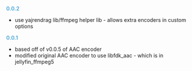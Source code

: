 
**<span style="color:#56adda">0.0.2</span>**
- use yajrendrag lib/ffmpeg helper lib - allows extra encoders in custom options

**<span style="color:#56adda">0.0.1</span>**
- based off of v0.0.5 of AAC encoder
- modified original AAC encoder to use libfdk_aac - which is in jellyfin_ffmpeg5
